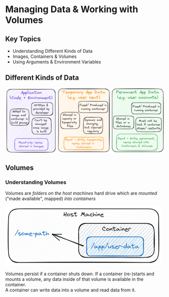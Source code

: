 # Managing Data & Working with Volumes

## Key Topics

- Understanding Different Kinds of Data
- Images, Containers & Volumes
- Using Arguments & Environment Variables

## Different Kinds of Data

![data](./docs/data.excalidraw.png)

## Volumes

### Understanding Volumes

Volumes are _folders on the host machines_ hard drive which are _mounted_ ("made available", mapped) _into containers_

![volumes](./docs/volumes.excalidraw.png)

Volumes persist if a container shuts down. If a container (re-)starts and mounts a volume, any data inside of that volume is available in the container.<br />
A container can write data into a volume and read data from it.

